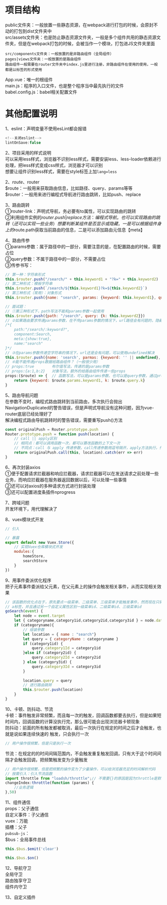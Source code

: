 # 项目结构

public文件夹：一般放置一些静态资源，在webpack进行打包的时候，会原封不动的打包到dist文件夹中  
src/assets文件夹：也是防止静态资源文件夹，一般是多个组件共用的静态资源文件夹，但是在webpack打包的时候，会被当作一个模块，打包进JS文件夹里面

```vue
src/components文件夹：一般放置的是非路由组件（全局组件）
pages|views文件夹：一般放置的是路由组件
路由组件一般需要在router文件夹中index.js里进行注册，非路由组件在使用的使用，一般都是以标签的形式使用
```

App.vue：唯一的根组件  
main.js：程序的入口文件，也是整个程序当中最先执行的文件  
babel.config.js：babel相关配置文件

# 其他配置说明

1、eslint：声明变量不使用esLint都会报错

```javascript
<!--关闭eslint-->
lintOnSave:false
```

2、项目采用的样式说明  
可以采用less样式，浏览器不识别less样式，需要安装less、less-loader依赖进行处理，把less样式变成css样式，浏览器才可以识别  
想要让组件识别less样式，需要在style标签上加```lang=less```

2、$route、$router  
$route：一般用来获取路由信息，比如路径、query、params等等  
$router：一般用来进行编程式导航进行路由跳转，比如push、replace

3、路由跳转  
①router-link：声明式导航，务必要有to属性，可以实现路由的跳转  
②利用组件实例的$router.push|replace方法：编程式导航，也可以实现路由的跳转（还可以实现一些业务）  
想要判断某组件是否显示或隐藏，一是可以根据组件身上的$route.path获取当前路由的信息，二是可以添加路由元信息【meta】

4、路由传参  
①params参数：属于路径中的一部分，需要注意的是，在配置路由的时候，需要占位  
②query参数：不属于路径中的一部分，不需要占位  
③传参书写：

```javascript
// 第一种：字符串形式 
this.$router.push("/search/" + this.keyword1 + "?k=" + this.keyword2)
// 第二种形式：模板字符串
this.$router.push(`/search/${this.keyword1}?k=${this.keyword2}`)
// 第三种形式（常用）：对象形式
this.$router.push({name: "search", params: {keyword: this.keyword1}, query: {k: this.keyword2}})

// 面试题：
// ①第三种形式下，path写法不能和params参数一起使用
this.$router.push({path: "/search", query: {k: this.keyword2}})
// ②如果路由要求传递params参数，在不传params参数的情况下，url路径会有问题的，隐藏要在配置路由的时候，在params参数占位的地方，加上一个问号，从而指定params参数可以传递或者不传递
/*{
    path:"/search/:keyword?", 
    component:Search,
    meta:{show:true},
    name:"search"
}*/
// ③在params参数传递空字符串的情况下，url还是会有问题，可以使用undefined解决
this.$router.push({name: 'search', parmas: {keyword: '' || undefined}, query: {k: this.keyword2}})
// ④能不能传递props数据给路由组件？（一般很少用）
// props:true        布尔值写法，传递的是params参数
// props:{a:1,b:2}   对象写法，额外的给路由组件传递一些props
props:($route) => {  // 函数写法，可以是params参数、也可以是query参数，通过props传递给路由组件
    return {keyword: $route.params.keyword1, k: $route.query.k}
}
```

5、路由导航问题  
在参数不变时，编程式路由跳转到当前路由，多次执行会抛出NavigationDuplicated的警告错误，但是声明式导航没有这种问题，因为vue-router底层已经处理好了  
解决编程式路由导航跳转时的警告错误，需要重写push()方法

```javascript
const originalPush = Router.prototype.push
Router.prototype.push = function push(location) {
    // call || apply区别
    // 相同点：都可以调用函数一次，都可以篡改函数的上下文一次
    // 不同点：call 与 apply 传递参数，call传递参数用逗号隔开，apply方法执行，传递数组
    return originalPush.call(this, location).catch(err => err)
}
```

6、再次封装axios  
①便于配置请求拦截器和响应拦截器，请求拦截器可以在发送请求之前处理一些业务，而响应拦截器在服务器返回数据以后，可以处理一些事情  
②还可以对axios的多种请求方式进行封装处理  
③还可以配置进度条插件nprogress  

7、跨域问题  
开发环境下，用代理解决了  

8、vuex模块式开发  
```javascript
// 引入

// 暴露
export default new Vuex.Store({
    // 实现Vuex仓库模块式开发
    modules:{
        homeStore,
        searchStore
    }
})
```

9、用事件委派优化程序  
把子元素事件委派给父元素，在父元素上的操作会触发相关事件，从而实现相关效果  
```javascript
// 该函数的优化点在于，原先要点一级菜单、二级菜单、三级菜单才能触发事件，然而现在只需要在父元素上添加事件，在点击事件传到父元素时，就会触发该事件，之后通过一些自定义属性区别是不是
// a标签，并且通过另一个自定义属性区别一级菜单id、二级菜单id、三级菜单id
goSearch(event) {
    let node = event.target
    let { categoryname,category1id,category2id,category3id } = node.dataset
    if (categoryname){
        // 组装参数
        let location = { name : "search"}
        let query = { categoryName : categoryname }
        if (category1id) {
            query.category1Id = category1id
        }else if (category2id) {
            query.category2Id = category2id
        } else (category3id) {
            query.category3Id = category3id
        }
        
        location.query = query
        // 进行路由跳转
        this.$router.push(location)
    }
}
```

10、卡顿、防抖动、节流  
卡顿：事件触发非常频繁，而且每一次的触发，回调函数都要去执行，但是如果短时间内，回调函数的计算没执行完，那么很可能会出现浏览器卡顿现象  
防抖动：前面的所有触发都被取消，最后一次执行在规定的时间之后才会触发，也就是说如果连续快速的 触发，只会执行一次  
```javascript
// 用户操作很频繁，但是只是执行一次


```
节流：在规定的的时间间隔范围内，不会触发重复触发回调，只有大于这个时间间隔才会触发回调，把频繁触发变为少量触发

```javascript
// 用户操作很频繁，但是把频繁的操作变为了少量操作，可以给浏览器充足的时间解析代码
// 按需引入：引入节流函数
import throttle from "loadsh/throttle";// 不需要{}的原因是因为throttle是默认暴露
changeIndex:throttle(function (params) {
    //业务逻辑
},50)
```

11、组件通信  
props：父子通信  
自定义事件：子父通信  
vuex：万能  
插槽：父子  
```pubsub-js```：  
$bus：全局事件总线  
```javascript
this.$bus.$emit('clear')

this.$bus.$on()
```

12、导航守卫  
全局守卫  
路由独享守卫  
组件内守卫  

13、自定义插件  



